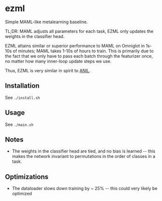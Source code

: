# ezml

Simple MAML-like metalearning baseline.

TL;DR: MAML adjusts all parameters for each task, EZML only updates the weights in the classifier head.

EZML attains similar or superior performance to MAML on Omniglot in 1s-10s of minutes; MAML takes 1-10s of hours to train.  This is primarily due to the fact that we only have to pass each batch through the featurizer once, no matter how many inner-loop update steps we use.

Thus, EZML is very similar in spirit to [ANIL](https://arxiv.org/abs/1909.09157).

## Installation

See `./install.sh`

## Usage

See `./main.sh`

## Notes

- The weights in the classifier head are tied, and no bias is learned -- this makes the network invariant to permutations in the order of classes in a task.

## Optimizations

- The dataloader slows down training by ~ 25% -- this could very likely be optimized